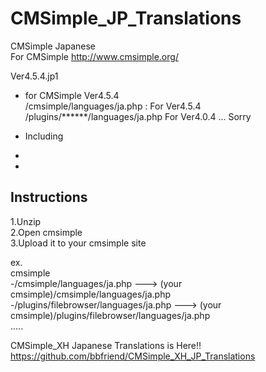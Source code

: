 # CMSimple_JP_Translations
CMSimple Japanese  
   For CMSimple   http://www.cmsimple.org/  


Ver4.5.4.jp1  
* for CMSimple Ver4.5.4  
/cmsimple/languages/ja.php : For Ver4.5.4   
/plugins/******/languages/ja.php For Ver4.0.4 ... Sorry

* Including  
 * 
 * 


 

## Instructions
1.Unzip  
2.Open cmsimple  
3.Upload it to your cmsimple site  

ex.  
   cmsimple  
     -/cmsimple/languages/ja.php  ---> (your cmsimple)/cmsimple/languages/ja.php  
     -/plugins/filebrowser/languages/ja.php  ---> (your cmsimple)/plugins/filebrowser/languages/ja.php  
        .....
  
   
   
CMSimple_XH Japanese Translations is Here!! https://github.com/bbfriend/CMSimple_XH_JP_Translations
